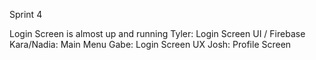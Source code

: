 Sprint 4

Login Screen is almost up and running 
Tyler: Login Screen UI / Firebase
Kara/Nadia: Main Menu
Gabe: Login Screen UX
Josh: Profile Screen
